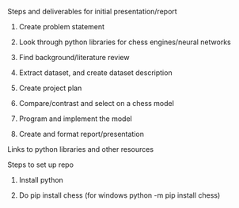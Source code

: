 Steps and deliverables for initial presentation/report

1. Create problem statement

1. Look through python libraries for chess engines/neural networks 

3. Find background/literature review

4. Extract dataset, and create dataset description

5. Create project plan

6. Compare/contrast and select on a chess model

7. Program and implement the model

8. Create and format report/presentation



Links to python libraries and other resources

Steps to set up repo

1. Install python

2. Do pip install chess (for windows python -m pip install chess)